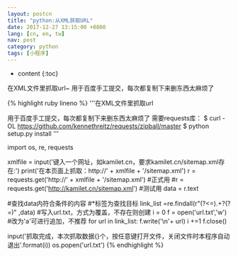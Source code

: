 ```yaml
---
layout: postcn
title: "python:从XML获取URL"
date: 2017-12-27 13:15:00 +0800
lang: [cn, en, tw]
nav: post
category: python
tags: [小程序]
---
```


* content
{:toc}

在XML文件里抓取url~
用于百度手工提交，每次都复制下来删东西太麻烦了
<!-- more -->

{% highlight ruby lineno %}
'''在XML文件里抓取url

用于百度手工提交，每次都复制下来删东西太麻烦了
需要requests库：
$ curl -OL https://github.com/kennethreitz/requests/zipball/master
$ python setup.py install
'''


import os, re, requests


xmlfile = input('键入一个网址，如kamilet.cn，要求kamilet.cn/sitemap.xml存在:')
print('在本页面上抓取：http://' + xmlfile + '/sitemap.xml')
r = requests.get('http://' + xmlfile + '/sitemap.xml') #正式用
#r = requests.get('http://kamilet.cn/sitemap.xml') #测试用
data = r.text

#查找data内符合条件的内容
#<loc>*</loc>标签为查找目标
link_list =re.findall(r"(?<=<loc>).+?(?=</loc>)" ,data)
#写入url.txt，方式为覆盖，不存在则创建
i = 0
f = open('url.txt','w')	#改为'a'可进行追加，不推荐
for url in link_list:
    f.write('\n'+ url)
    i +=1
f.close()

input('抓取完成，本次抓取数据{}个，按任意键打开文件，关闭文件时本程序自动退出'.format(i))
os.popen('url.txt') 
{% endhighlight %}